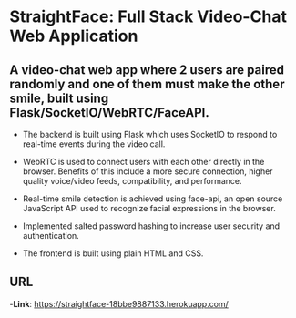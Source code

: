 # StraightFace: Full Stack Video-Chat Web Application

## A video-chat web app where 2 users are paired randomly and one of them must make the other smile, built using Flask/SocketIO/WebRTC/FaceAPI.

- The backend is built using Flask which uses SocketIO to respond to real-time events during the video call.

- WebRTC is used to connect users with each other directly in the browser. Benefits of this include a more secure connection, higher quality voice/video feeds, compatibility, and performance.

- Real-time smile detection is achieved using face-api, an open source JavaScript API used to recognize facial expressions in the browser.

- Implemented salted password hashing to increase user security and authentication.

- The frontend is built using plain HTML and CSS.

## URL

-**Link**: https://straightface-18bbe9887133.herokuapp.com/ 


